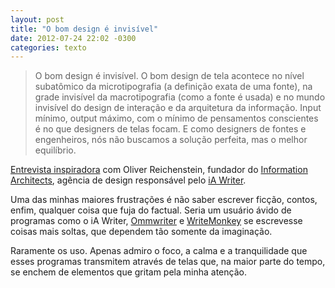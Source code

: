 ```yaml
---
layout: post
title: "O bom design é invisível"
date: 2012-07-24 22:02 -0300
categories: texto
---
```

> O bom design é invisível. O bom design de tela acontece no nível subatômico da microtipografia (a definição exata de uma fonte), na grade invisível da macrotipografia (como a fonte é usada) e no mundo invisível do design de interação e da arquitetura da informação. Input mínimo, output máximo, com o mínimo de pensamentos conscientes é no que designers de telas focam. E como designers de fontes e engenheiros, nós não buscamos a solução perfeita, mas o melhor equilíbrio.

[Entrevista inspiradora](http://www.theverge.com/2012/7/24/3177332/ia-oliver-reichenstein-writer-interview-good-design-is-invisible) com Oliver Reichenstein, fundador do [Information Architects](http://informationarchitects.net/), agência de design responsável pelo [iA Writer](http://www.iawriter.com/).

Uma das minhas maiores frustrações é não saber escrever ficção, contos, enfim, qualquer coisa que fuja do factual. Seria um usuário ávido de programas como o iA Writer, [Ommwriter](http://www.ommwriter.com/) e [WriteMonkey](http://writemonkey.com/) se escrevesse coisas mais soltas, que dependem tão somente da imaginação.

Raramente os uso. Apenas admiro o foco, a calma e a tranquilidade que esses programas transmitem através de telas que, na maior parte do tempo, se enchem de elementos que gritam pela minha atenção.
